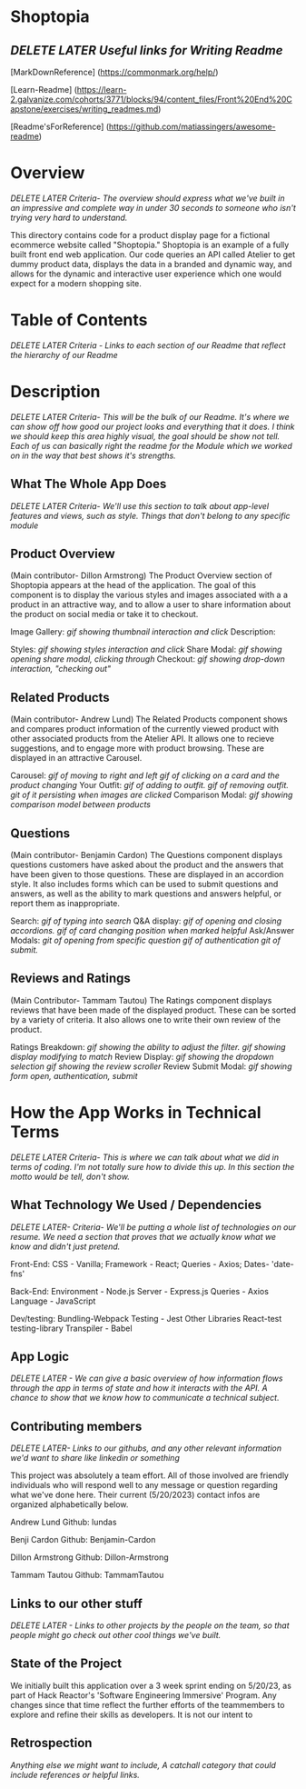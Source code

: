
# **Shoptopia**

## *DELETE LATER Useful links for Writing Readme*
[MarkDownReference] (https://commonmark.org/help/)

[Learn-Readme] (https://learn-2.galvanize.com/cohorts/3771/blocks/94/content_files/Front%20End%20Capstone/exercises/writing_readmes.md)

[Readme'sForReference] (https://github.com/matiassingers/awesome-readme)

# Overview
*DELETE LATER Criteria- The overview should express what we've built in an impressive and complete way in under 30 seconds to someone who isn't trying very hard to understand.*

This directory contains code for a product display page for a fictional ecommerce website called "Shoptopia." Shoptopia is an example of a fully built front end web application. Our code queries an API called Atelier to get dummy product data, displays the data in a branded and dynamic way, and allows for the dynamic and interactive user experience which one would expect for a modern shopping site.

# Table of Contents
*DELETE LATER Criteria - Links to each section of our Readme that reflect the hierarchy of our Readme*

# Description
*DELETE LATER Criteria- This will be the bulk of our Readme. It's where we can show off how good our project looks and everything that it does. I think we should keep this area highly visual, the goal should be show not tell. Each of us can basically right the readme for the Module which we worked on in the way that best shows it's strengths.*

##  What The Whole App Does
*DELETE LATER Criteria- We'll use this section to talk about app-level features and views, such as style. Things that don't belong to any specific module*
##  Product Overview
(Main contributor- Dillon Armstrong)
The Product Overview section of Shoptopia appears at the head of the application. The goal of this component is to display the various styles and images associated with a a product in an attractive way, and to allow a user to share information about the product on social media or take it to checkout.

Image Gallery:
*gif showing thumbnail interaction and click*
Description:

Styles:
*gif showing styles interaction and click*
Share Modal:
*gif showing opening share modal, clicking through*
Checkout:
*gif showing drop-down interaction, "checking out"*


##  Related Products
(Main contributor- Andrew Lund)
The Related Products component shows and compares product information of the currently viewed product with other associated products from the Atelier API. It allows one to recieve suggestions, and to engage more with product browsing. These are displayed in an attractive Carousel.

Carousel:
*gif of moving to right and left*
*gif of clicking on a card and the product changing*
Your Outfit:
*gif of adding to outfit.*
*gif of removing outfit.*
*git of it persisting when images are clicked*
Comparison Modal:
*gif showing comparison model between products*

##  Questions
(Main contributor- Benjamin Cardon)
The Questions component displays questions customers have asked about the product and the answers that have been given to those questions. These are displayed in an accordion style. It also includes forms which can be used to submit questions and answers, as well as the ability to mark questions and answers helpful, or report them as inappropriate.

Search:
*gif of typing into search*
Q&A display:
*gif of opening and closing accordions.*
*gif of card changing position when marked helpful*
Ask/Answer Modals:
*git of opening from specific question*
*gif of authentication*
*git of submit.*

##  Reviews and Ratings
(Main Contributor- Tammam Tautou)
The Ratings component displays reviews that have been made of the displayed product. These can be sorted by a variety of criteria. It also allows one to write their own review of the product.

Ratings Breakdown:
*gif showing the ability to adjust the filter.*
*gif showing display modifying to match*
Review Display:
*gif showing the dropdown selection*
*gif showing the review scroller*
Review Submit Modal:
*gif showing form open, authentication, submit*

# How the App Works in Technical Terms
*DELETE LATER Criteria- This is where we can talk about what we did in terms of coding. I'm not totally sure how to divide this up. In this section the motto would be tell, don't show.*

##  What Technology We Used / Dependencies
*DELETE LATER- Criteria- We'll be putting a whole list of technologies on our resume. We need a section that proves that we actually know what we know and didn't just pretend.*

Front-End:
CSS - Vanilla;
Framework - React;
Queries - Axios;
Dates- 'date-fns'

Back-End:
Environment - Node.js
Server - Express.js
Queries - Axios
Language - JavaScript

Dev/testing:
Bundling-Webpack
Testing - Jest
Other Libraries
React-test
testing-library
Transpiler - Babel

## App Logic
*DELETE LATER - We can give a basic overview of how information flows through the app in terms of state and how it interacts with the API. A chance to show that we know how to communicate a technical subject.*

## Contributing members
*DELETE LATER- Links to our githubs, and any other relevant information we'd want to share like linkedin or something*

This project was absolutely a team effort. All of those involved are friendly individuals who will respond well to any message or question regarding what we've done here.
Their current (5/20/2023) contact infos are organized alphabetically below.

Andrew Lund
Github: lundas

Benji Cardon
Github: Benjamin-Cardon

Dillon Armstrong
Github: Dillon-Armstrong

Tammam Tautou
Github: TammamTautou

## Links to our other stuff
*DELETE LATER - Links to other projects by the people on the team, so that people might go check out other cool things we've built.*

## State of the Project
We initially built this application over a 3 week sprint ending on 5/20/23, as part of Hack Reactor's 'Software Engineering Immersive' Program.
Any changes since that time reflect the further efforts of the teammembers to explore and refine their skills as developers.
It is not our intent to

##  Retrospection

*Anything else we might want to include, A catchall category that could include references or helpful links.*

